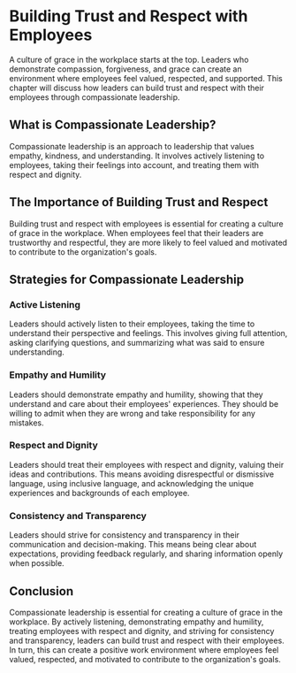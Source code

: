 Building Trust and Respect with Employees
==============================================================================

A culture of grace in the workplace starts at the top. Leaders who demonstrate compassion, forgiveness, and grace can create an environment where employees feel valued, respected, and supported. This chapter will discuss how leaders can build trust and respect with their employees through compassionate leadership.

What is Compassionate Leadership?
---------------------------------

Compassionate leadership is an approach to leadership that values empathy, kindness, and understanding. It involves actively listening to employees, taking their feelings into account, and treating them with respect and dignity.

The Importance of Building Trust and Respect
--------------------------------------------

Building trust and respect with employees is essential for creating a culture of grace in the workplace. When employees feel that their leaders are trustworthy and respectful, they are more likely to feel valued and motivated to contribute to the organization's goals.

Strategies for Compassionate Leadership
---------------------------------------

### Active Listening

Leaders should actively listen to their employees, taking the time to understand their perspective and feelings. This involves giving full attention, asking clarifying questions, and summarizing what was said to ensure understanding.

### Empathy and Humility

Leaders should demonstrate empathy and humility, showing that they understand and care about their employees' experiences. They should be willing to admit when they are wrong and take responsibility for any mistakes.

### Respect and Dignity

Leaders should treat their employees with respect and dignity, valuing their ideas and contributions. This means avoiding disrespectful or dismissive language, using inclusive language, and acknowledging the unique experiences and backgrounds of each employee.

### Consistency and Transparency

Leaders should strive for consistency and transparency in their communication and decision-making. This means being clear about expectations, providing feedback regularly, and sharing information openly when possible.

Conclusion
----------

Compassionate leadership is essential for creating a culture of grace in the workplace. By actively listening, demonstrating empathy and humility, treating employees with respect and dignity, and striving for consistency and transparency, leaders can build trust and respect with their employees. In turn, this can create a positive work environment where employees feel valued, respected, and motivated to contribute to the organization's goals.
